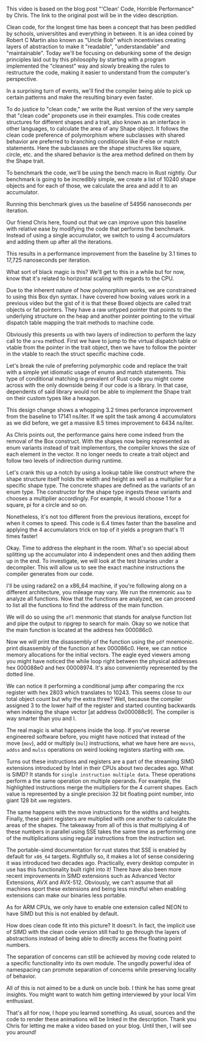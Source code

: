 This video is based on the blog post "'Clean' Code, Horrible Performance" by
Chris. The link to the original post will be in the video description.

Clean code, for the longest time has been a concept that has been peddled
by schools, universitites and everything in between. It is an idea coined by
Robert C Martin also known as "Uncle Bob" which incentivises creating layers of
abstraction to make it "readable", "understandable" and "maintainable". Today
we'll be focusing on debunking some of the design principles laid out by this
philosophy by starting with a program implemented the "cleanest" way and slowly
breaking the rules to restructure the code, making it easier to understand from
the computer's perspective.

In a surprising turn of events, we'll find the compiler being able to pick up
certain patterns and make the resulting binary even faster.

To do justice to "clean code," we write the Rust version of the very sample that
"clean code" proponets use in their examples. This code creates structures for
different shapes and a trait, also known as an interface in other languages, to
calculate the area of any Shape object. It follows the clean code preference of
polymorphism where subclasses with shared behavior are preferred to branching
conditionals like if-else or match statements. Here the subclasses are the shape
structures like square, circle, etc. and the shared behavior is the area method
defined on them by the Shape trait.

To benchmark the code, we'll be using the bench macro in Rust nightly.
Our benchmark is going to be incredibly simple, we create a list of 10240
shape objects and for each of those, we calculate the area and add it to an
accumulator.

Running this benchmark gives us the baseline of 54956 nanoseconds per iteration.

Our friend Chris here, found out that we can improve upon this baseline with relative
ease by modifying the code that performs the benchmark. Instead of using a single accumulator,
we switch to using 4 accumulators and adding them up after all the iterations.

This results in a performance improvement from the baseline by 3.1 times to
17,725 nanoseconds per iteration.

What sort of black magic is this? We'll get to this in a while but for now, know
that it's related to horizontal scaling with regards to the CPU.

Due to the inherent nature of how polymorphism works, we are constrained to
using this Box dyn syntax. I have covered how boxing values work in a previous
video but the gist of it is that these Boxed objects are called trait objects
or fat pointers. They have a raw untyped pointer that points to the underlying
structure on the heap and another pointer pointing to the virtual dispatch table
mapping the trait methods to machine code.

Obviously this presents us with two layers of indirection to perform the lazy
call to the `area` method. First we have to jump to the virtual dispatch table
or vtable from the pointer in the trait object, then we have to follow the
pointer in the vtable to reach the struct specific machine code.

Let's break the rule of preferring polymorphic code and replace the trait
with a simple yet idiomatic usage of enums and match statements. This type of
conditional matching is prevalent of Rust code you might come across with the
only downside being if our code is a library. In that case, dependents of said
library would not be able to implement the Shape trait on their custom types
like a hexagon.

This design change shows a whopping 3.2 times perforance improvement from the
baseline to 17141 ns/iter. If we split the task among 4 accumulators as we did
before, we get a massive 8.5 times improvement to 6434 ns/iter.

As Chris points out, the performance gains here come indeed from the removal
of the Box construct. With the shapes now being represented as enum variants
instead of trait implementors, the compiler knows the size of each element in
the vector. It no longer needs to create a trait object and follow two levels of
indirection during runtime.

Let's crank this up a notch by using a lookup table like construct where the
shape structure itself holds the width and height as well as a multiplier for a
specific shape type. The concrete shapes are defined as the variants of an enum
type. The constructor for the shape type ingests these variants and chooses a
multiplier accordingly. For example, it would choose 1 for a square, pi for a
circle and so on.

Nonetheless, it's not too different from the previous iterations, except for
when it comes to speed. This code is 6.4 times faster than the baseline and
applying the 4 accumulators trick on top of it yields a program that's 11 times
faster!

Okay. Time to address the elephant in the room. What's so special about
splitting up the accumulator into 4 independent ones and then adding them up in
the end. To investigate, we will look at the test binaries under a decompiler.
This will allow us to see the exact machine instructions the compiler generates
from our code.

I'll be using radare2 on a x86_64 machine, if you're following along on a
different architecture, you mileage may vary. We run the mnemonic `aaa` to
analyze all functions. Now that the functions are analyzed, we can proceed to
list all the functions to find the address of the main function.

We will do so using the `afl` menmonic that stands for analyse function list and
pipe the output to ripgrep to search for main. Okay so we notice that the main
function is located at the address hex 000086c0.

Now we will print the disassembly of the function using the `pdf` mnemonic.
print disassembly of the function at hex 000086c0. Here, we can notice memory
allocations for the initial vectors. The eagle eyed viewers among you might have
noticed the while loop right between the physical addresses hex 000088e0 and
hex 00008974. It's also conveniently represented by the dotted line.

We can notice it performing a conditional jump after comparing the rcx register
with hex 2803 which translates to 10243. This seems close to our total object
count but why the extra three? Well, because the compiler assigned 3 to the
lower half of the register and started counting backwards when indexing the
shape vector [at address 0x000088c9]. The compiler is way smarter than you and I.

The real magic is what happens inside the loop. If you've reverse engineered
software before, you might have noticed that instead of the move (`mov`), add
or multiply (`mul`) instructions, what we have here are `movss`, `addss` and
`mulss` operations on weird looking registers starting with `xmm`.

Turns out these instructions and registers are a part of the streaming SIMD
extensions introduced by Intel in their CPUs about two decades ago. What
is SIMD? It stands for `single instruction multiple data`. These operations
perform a the same operation on multiple operands. For example, the highlighted instructions
merge the multipliers for the 4 current shapes. Each value is
represented by a single precision 32 bit floating point number, into giant 128 bit `xmm`
registers.

The same happens with the move instructions for the widths and heights. Finally,
these gaint registers are multiplied with one another to calculate the areas of
the shapes. The takeaway from all of this is that multiplying 4 of these numbers
in parallel using SSE takes the same time as performing one of the multiplications
using regular instructions from the instruction set.

The portable-simd documentation for rust states that SSE is enabled by default
for `x86_64` targets. Rightfully so, it makes a lot of sense considering it was
introduced two decades ago. Practically, every desktop computer in use has this
functionality built right into it! There have also been more recent improvements
in SIMD extensions such as Advanced Vector Extensions, AVX and AVX-512.
Obviously, we can't assume that all machines sport these extensions and being
less mindful when enabling extensions can make our binaries less portable.

As for ARM CPUs, we only have to enable one extension called NEON to have SIMD
but this is not enabled by default.

How does clean code fit into this picture? It doesn't. In fact, the implicit
use of SIMD with the clean code version still had to go through the layers of
abstractions instead of being able to directly access the floating point numbers.

The separation of concerns can still be achieved by moving code related to a
specific functionality into its own module. The ungodly powerful idea of namespacing can
promote separation of concerns while preserving locality of behavior.

All of this is not aimed to be a dunk on uncle bob. I think he has some great insights.
You might want to watch him getting interviewed by your local Vim enthusiast.

That's all for now, I hope you learned something. As usual, sources and the
code to render these animations will be linked in the description. Thank you
Chris for letting me make a video based on your blog. Until then, I will see
you around!
